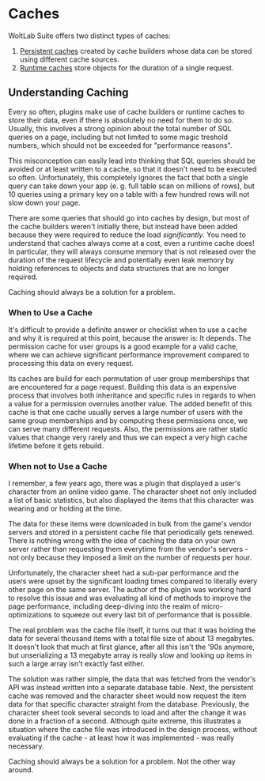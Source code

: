 # Caches

WoltLab Suite offers two distinct types of caches:

1. [Persistent caches](php_api_caches_persistent-caches.html) created by cache builders whose data can be stored using different cache sources.
2. [Runtime caches](php_api_caches_runtime-caches.html) store objects for the duration of a single request.

## Understanding Caching

Every so often, plugins make use of cache builders or runtime caches to store
their data, even if there is absolutely no need for them to do so. Usually, this
involves a strong opinion about the total number of SQL queries on a page,
including but not limited to some magic treshold numbers, which should not be
exceeded for "performance reasons".

This misconception can easily lead into thinking that SQL queries should be
avoided or at least written to a cache, so that it doesn't need to be executed
so often. Unfortunately, this completely ignores the fact that both a single
query can take down your app (e. g. full table scan on millions of rows), but
10 queries using a primary key on a table with a few hundred rows will not slow
down your page.

There are some queries that should go into caches by design, but most of the
cache builders weren't initially there, but instead have been added because
they were required to reduce the load _significantly_. You need to understand
that caches always come at a cost, even a runtime cache does! In particular,
they will always consume memory that is not released over the duration of the
request lifecycle and potentially even leak memory by holding references to
objects and data structures that are no longer required.

Caching should always be a solution for a problem.

### When to Use a Cache

It's difficult to provide a definite answer or checklist when to use a cache
and why it is required at this point, because the answer is: It depends. The
permission cache for user groups is a good example for a valid cache, where
we can achieve significant performance improvement compared to processing this
data on every request.

Its caches are build for each permutation of user group memberships that are
encountered for a page request. Building this data is an expensive process that
involves both inheritance and specific rules in regards to when a value for a
permission overrules another value. The added benefit of this cache is that one
cache usually serves a large number of users with the same group memberships and
by computing these permissions once, we can serve many different requests. Also,
the permissions are rather static values that change very rarely and thus we can
expect a very high cache lifetime before it gets rebuild.

### When not to Use a Cache

I remember, a few years ago, there was a plugin that displayed a user's character
from an online video game. The character sheet not only included a list of basic
statistics, but also displayed the items that this character was wearing and or
holding at the time.

The data for these items were downloaded in bulk from the game's vendor servers
and stored in a persistent cache file that periodically gets renewed. There is
nothing wrong with the idea of caching the data on your own server rather than
requesting them everytime from the vendor's servers - not only because they
imposed a limit on the number of requests per hour.

Unfortunately, the character sheet had a sub-par performance and the users were
upset by the significant loading times compared to literally every other page
on the same server. The author of the plugin was working hard to resolve this
issue and was evaluating all kind of methods to improve the page performance,
including deep-diving into the realm of micro-optimizations to squeeze out every
last bit of performance that is possible.

The real problem was the cache file itself, it turns out that it was holding the
data for several thousand items with a total file size of about 13 megabytes.
It doesn't look that much at first glance, after all this isn't the '90s anymore,
but unserializing a 13 megabyte array is really slow and looking up items in such
a large array isn't exactly fast either.

The solution was rather simple, the data that was fetched from the vendor's API
was instead written into a separate database table. Next, the persistent cache
was removed and the character sheet would now request the item data for that
specific character straight from the database. Previously, the character sheet
took several seconds to load and after the change it was done in a fraction of
a second. Although quite extreme, this illustrates a situation where the cache
file was introduced in the design process, without evaluating if the cache -
at least how it was implemented - was really necessary.

Caching should always be a solution for a problem. Not the other way around.
